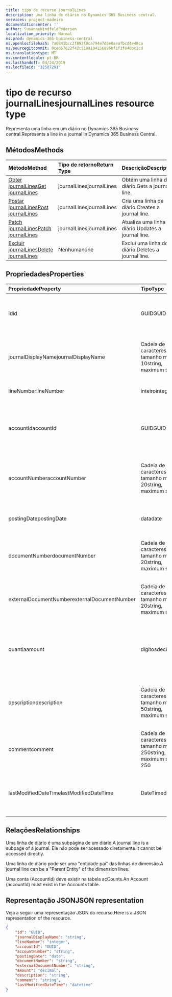 ```yaml
---
title: tipo de recurso journalLines
description: Uma linha de diário no Dynamics 365 Business central.
services: project-madeira
documentationcenter: ''
author: SusanneWindfeldPedersen
localization_priority: Normal
ms.prod: dynamics-365-business-central
ms.openlocfilehash: 7a6841bcc2f893f8ca794e7d8e6aeafbcd4e48ca
ms.sourcegitcommit: 0ce657622f42c510a104156a96bf1f1f040bc1cd
ms.translationtype: MT
ms.contentlocale: pt-BR
ms.lasthandoff: 04/24/2019
ms.locfileid: "32507291"
---
```

# <a name="journallines-resource-type"></a><span data-ttu-id="1e4d1-103">tipo de recurso journalLines</span><span class="sxs-lookup"><span data-stu-id="1e4d1-103">journalLines resource type</span></span>
<span data-ttu-id="1e4d1-104">Representa uma linha em um diário no Dynamics 365 Business central.</span><span class="sxs-lookup"><span data-stu-id="1e4d1-104">Represents a line in a journal in Dynamics 365 Business Central.</span></span>

## <a name="methods"></a><span data-ttu-id="1e4d1-105">Métodos</span><span class="sxs-lookup"><span data-stu-id="1e4d1-105">Methods</span></span>

| <span data-ttu-id="1e4d1-106">Método</span><span class="sxs-lookup"><span data-stu-id="1e4d1-106">Method</span></span>                                                    | <span data-ttu-id="1e4d1-107">Tipo de retorno</span><span class="sxs-lookup"><span data-stu-id="1e4d1-107">Return Type</span></span>|<span data-ttu-id="1e4d1-108">Descrição</span><span class="sxs-lookup"><span data-stu-id="1e4d1-108">Description</span></span>         |
|:----------------------------------------------------------|:-----------|:-------------------|
|[<span data-ttu-id="1e4d1-109">Obter journalLines</span><span class="sxs-lookup"><span data-stu-id="1e4d1-109">Get journalLines</span></span>](../api/dynamics-journalline-get.md)      |<span data-ttu-id="1e4d1-110">journalLines</span><span class="sxs-lookup"><span data-stu-id="1e4d1-110">journalLines</span></span>|<span data-ttu-id="1e4d1-111">Obtém uma linha do diário.</span><span class="sxs-lookup"><span data-stu-id="1e4d1-111">Gets a journal line.</span></span>   |
|[<span data-ttu-id="1e4d1-112">Postar journalLines</span><span class="sxs-lookup"><span data-stu-id="1e4d1-112">Post journalLines</span></span>](../api/dynamics-create-journalline.md)  |<span data-ttu-id="1e4d1-113">journalLines</span><span class="sxs-lookup"><span data-stu-id="1e4d1-113">journalLines</span></span>|<span data-ttu-id="1e4d1-114">Cria uma linha de diário.</span><span class="sxs-lookup"><span data-stu-id="1e4d1-114">Creates a journal line.</span></span>|
|[<span data-ttu-id="1e4d1-115">Patch journalLines</span><span class="sxs-lookup"><span data-stu-id="1e4d1-115">Patch journalLines</span></span>](../api/dynamics-journalline-update.md) |<span data-ttu-id="1e4d1-116">journalLines</span><span class="sxs-lookup"><span data-stu-id="1e4d1-116">journalLines</span></span>|<span data-ttu-id="1e4d1-117">Atualiza uma linha do diário.</span><span class="sxs-lookup"><span data-stu-id="1e4d1-117">Updates a journal line.</span></span>|
|[<span data-ttu-id="1e4d1-118">Excluir journalLines</span><span class="sxs-lookup"><span data-stu-id="1e4d1-118">Delete journalLines</span></span>](../api/dynamics-journalline-delete.md)|<span data-ttu-id="1e4d1-119">Nenhuma</span><span class="sxs-lookup"><span data-stu-id="1e4d1-119">none</span></span>        |<span data-ttu-id="1e4d1-120">Exclui uma linha do diário.</span><span class="sxs-lookup"><span data-stu-id="1e4d1-120">Deletes a journal line.</span></span>|

## <a name="properties"></a><span data-ttu-id="1e4d1-121">Propriedades</span><span class="sxs-lookup"><span data-stu-id="1e4d1-121">Properties</span></span>
| <span data-ttu-id="1e4d1-122">Propriedade</span><span class="sxs-lookup"><span data-stu-id="1e4d1-122">Property</span></span>             | <span data-ttu-id="1e4d1-123">Tipo</span><span class="sxs-lookup"><span data-stu-id="1e4d1-123">Type</span></span>                   |<span data-ttu-id="1e4d1-124">Descrição</span><span class="sxs-lookup"><span data-stu-id="1e4d1-124">Description</span></span>                                                        |
|:---------------------|:-----------------------|:------------------------------------------------------------------|
|<span data-ttu-id="1e4d1-125">id</span><span class="sxs-lookup"><span data-stu-id="1e4d1-125">id</span></span>                    |<span data-ttu-id="1e4d1-126">GUID</span><span class="sxs-lookup"><span data-stu-id="1e4d1-126">GUID</span></span>                    |<span data-ttu-id="1e4d1-127">A identificação exclusiva da linha do diário.</span><span class="sxs-lookup"><span data-stu-id="1e4d1-127">The unique ID of the journal line.</span></span> <span data-ttu-id="1e4d1-128">Não editável.</span><span class="sxs-lookup"><span data-stu-id="1e4d1-128">Non-editable.</span></span>                   |
|<span data-ttu-id="1e4d1-129">journalDisplayName</span><span class="sxs-lookup"><span data-stu-id="1e4d1-129">journalDisplayName</span></span>    |<span data-ttu-id="1e4d1-130">Cadeia de caracteres, tamanho máximo 10</span><span class="sxs-lookup"><span data-stu-id="1e4d1-130">string, maximum size 10</span></span> |<span data-ttu-id="1e4d1-131">O nome de exibição do diário ao qual esta linha pertence.</span><span class="sxs-lookup"><span data-stu-id="1e4d1-131">The display name of the journal that this line belongs to.</span></span> <span data-ttu-id="1e4d1-132">Somente Leitura.</span><span class="sxs-lookup"><span data-stu-id="1e4d1-132">Read-Only.</span></span>|
|<span data-ttu-id="1e4d1-133">lineNumber</span><span class="sxs-lookup"><span data-stu-id="1e4d1-133">lineNumber</span></span>            |<span data-ttu-id="1e4d1-134">inteiro</span><span class="sxs-lookup"><span data-stu-id="1e4d1-134">integer</span></span>                 |<span data-ttu-id="1e4d1-135">O número da linha do diário.</span><span class="sxs-lookup"><span data-stu-id="1e4d1-135">The number of the journal line.</span></span>                                    |
|<span data-ttu-id="1e4d1-136">accountId</span><span class="sxs-lookup"><span data-stu-id="1e4d1-136">accountId</span></span>             |<span data-ttu-id="1e4d1-137">GUID</span><span class="sxs-lookup"><span data-stu-id="1e4d1-137">GUID</span></span>                    |<span data-ttu-id="1e4d1-138">A identificação exclusiva da conta à qual a linha do diário está relacionada.</span><span class="sxs-lookup"><span data-stu-id="1e4d1-138">The unique ID of the account that the journal line is related to.</span></span>  |
|<span data-ttu-id="1e4d1-139">accountNumber</span><span class="sxs-lookup"><span data-stu-id="1e4d1-139">accountNumber</span></span>         |<span data-ttu-id="1e4d1-140">Cadeia de caracteres, tamanho máximo 20</span><span class="sxs-lookup"><span data-stu-id="1e4d1-140">string, maximum size 20</span></span> |<span data-ttu-id="1e4d1-141">O número da conta à qual a linha do diário está relacionada.</span><span class="sxs-lookup"><span data-stu-id="1e4d1-141">The number of the account that the journal line is related to.</span></span>     |
|<span data-ttu-id="1e4d1-142">postingDate</span><span class="sxs-lookup"><span data-stu-id="1e4d1-142">postingDate</span></span>           |<span data-ttu-id="1e4d1-143">data</span><span class="sxs-lookup"><span data-stu-id="1e4d1-143">date</span></span>                    |<span data-ttu-id="1e4d1-144">A data em que a linha do diário é lançada.</span><span class="sxs-lookup"><span data-stu-id="1e4d1-144">The date that the journal line is posted.</span></span>                          |
|<span data-ttu-id="1e4d1-145">documentNumber</span><span class="sxs-lookup"><span data-stu-id="1e4d1-145">documentNumber</span></span>        |<span data-ttu-id="1e4d1-146">Cadeia de caracteres, tamanho máximo 20</span><span class="sxs-lookup"><span data-stu-id="1e4d1-146">string, maximum size 20</span></span> |<span data-ttu-id="1e4d1-147">Especifica um número de documento para a linha do diário.</span><span class="sxs-lookup"><span data-stu-id="1e4d1-147">Specifies a document number for the journal line.</span></span>                  |
|<span data-ttu-id="1e4d1-148">externalDocumentNumber</span><span class="sxs-lookup"><span data-stu-id="1e4d1-148">externalDocumentNumber</span></span>|<span data-ttu-id="1e4d1-149">Cadeia de caracteres, tamanho máximo 20</span><span class="sxs-lookup"><span data-stu-id="1e4d1-149">string, maximum size 20</span></span> |<span data-ttu-id="1e4d1-150">Especifica um número de documento externo para a linha do diário.</span><span class="sxs-lookup"><span data-stu-id="1e4d1-150">Specifies an external document number for the journal line.</span></span>        |
|<span data-ttu-id="1e4d1-151">quantia</span><span class="sxs-lookup"><span data-stu-id="1e4d1-151">amount</span></span>                |<span data-ttu-id="1e4d1-152">dígitos</span><span class="sxs-lookup"><span data-stu-id="1e4d1-152">decimal</span></span>                 |<span data-ttu-id="1e4d1-153">Especifica o valor total (incluindo o IVA) que a linha do diário consiste.</span><span class="sxs-lookup"><span data-stu-id="1e4d1-153">Specifies the total amount (including VAT) that the journal line consists of.</span></span>|
|<span data-ttu-id="1e4d1-154">description</span><span class="sxs-lookup"><span data-stu-id="1e4d1-154">description</span></span>           |<span data-ttu-id="1e4d1-155">Cadeia de caracteres, tamanho máximo 50</span><span class="sxs-lookup"><span data-stu-id="1e4d1-155">string, maximum size 50</span></span> |<span data-ttu-id="1e4d1-156">A descrição da linha do diário, fornecida pelo usuário ou autocriada.</span><span class="sxs-lookup"><span data-stu-id="1e4d1-156">The description of the journal line, provided by the user or autocreated.</span></span>|
|<span data-ttu-id="1e4d1-157">comment</span><span class="sxs-lookup"><span data-stu-id="1e4d1-157">comment</span></span>               |<span data-ttu-id="1e4d1-158">Cadeia de caracteres, tamanho máximo 250</span><span class="sxs-lookup"><span data-stu-id="1e4d1-158">string, maximum size 250</span></span>|<span data-ttu-id="1e4d1-159">Um comentário especificado pelo usuário na linha do diário.</span><span class="sxs-lookup"><span data-stu-id="1e4d1-159">A user specified comment on the journal line.</span></span>                      |
|<span data-ttu-id="1e4d1-160">lastModifiedDateTime</span><span class="sxs-lookup"><span data-stu-id="1e4d1-160">lastModifiedDateTime</span></span>  |<span data-ttu-id="1e4d1-161">DateTime</span><span class="sxs-lookup"><span data-stu-id="1e4d1-161">datetime</span></span>                |<span data-ttu-id="1e4d1-162">O último DateTime em que a linha do diário foi modificada.</span><span class="sxs-lookup"><span data-stu-id="1e4d1-162">The last datetime the journal line was modified.</span></span> <span data-ttu-id="1e4d1-163">Somente leitura.</span><span class="sxs-lookup"><span data-stu-id="1e4d1-163">Read-Only.</span></span>        |

## <a name="relationships"></a><span data-ttu-id="1e4d1-164">Relações</span><span class="sxs-lookup"><span data-stu-id="1e4d1-164">Relationships</span></span>
<span data-ttu-id="1e4d1-165">Uma linha de diário é uma subpágina de um diário.</span><span class="sxs-lookup"><span data-stu-id="1e4d1-165">A journal line is a subpage of a journal.</span></span> <span data-ttu-id="1e4d1-166">Ele não pode ser acessado diretamente.</span><span class="sxs-lookup"><span data-stu-id="1e4d1-166">It cannot be accessed directly.</span></span>

<span data-ttu-id="1e4d1-167">Uma linha de diário pode ser uma "entidade pai" das linhas de dimensão.</span><span class="sxs-lookup"><span data-stu-id="1e4d1-167">A journal line can be a "Parent Entity" of the dimension lines.</span></span>

<span data-ttu-id="1e4d1-168">Uma conta (AccountId) deve existir na tabela acCounts.</span><span class="sxs-lookup"><span data-stu-id="1e4d1-168">An Account (accountId) must exist in the Accounts table.</span></span>


## <a name="json-representation"></a><span data-ttu-id="1e4d1-169">Representação JSON</span><span class="sxs-lookup"><span data-stu-id="1e4d1-169">JSON representation</span></span>

<span data-ttu-id="1e4d1-170">Veja a seguir uma representação JSON do recurso.</span><span class="sxs-lookup"><span data-stu-id="1e4d1-170">Here is a JSON representation of the resource.</span></span>


```json
{
    "id": "GUID",
    "journalDisplayName": "string",
    "lineNumber": "integer",
    "accountId": "GUID",
    "accountNumber": "string",
    "postingDate": "date",
    "documentNumber": "string",
    "externalDocumentNumber": "string",
    "amount": "decimal",
    "description": "string",
    "comment": "string",
    "lastModifiedDateTime": "datetime"
}
```
